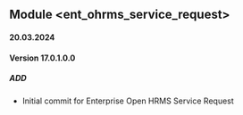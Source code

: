 ## Module <ent_ohrms_service_request>

#### 20.03.2024
#### Version 17.0.1.0.0
##### ADD
- Initial commit for Enterprise Open HRMS Service Request

